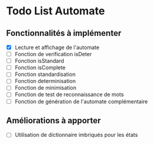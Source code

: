 # Todo List Automate

## Fonctionnalités à implémenter
- [x] Lecture et affichage de l'automate
- [ ] Fonction de verification isDeter
- [ ] Fonction isStandard
- [ ] Fonction isComplete
- [ ] Fonction standardisation
- [ ] Fonction determinisation
- [ ] Fonction de minimisation
- [ ] Fonction de test de reconnaissance de mots
- [ ] Fonction de génération de l'automate complémentaire

## Améliorations à apporter
- [ ] Utilisation de dictionnaire imbriqués pour les états
